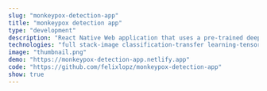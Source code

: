 ```yaml
---
slug: "monkeypox-detection-app"
title: "monkeypox detection app"
type: "development"
description: "React Native Web application that uses a pre-trained deep learning model to classify skin lesions images of Monkeypox, Measles, Chickenpox and Normal skin. The model was customized to achieve 96% of precision in the classfication, the app is a project developed for my university's final undergraduate project."
technologies: "full stack-image classification-transfer learning-tensorflow-react native web-redux saga-redux toolkit-styled components"
image: "thumbnail.png"
demo: "https://monkeypox-detection-app.netlify.app"
code: "https://github.com/felixlopz/monkeypox-detection-app"
show: true
---
```

